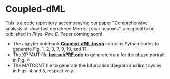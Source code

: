 # Coupled-dML
This is a code repository accompanying our paper "Comprehensive analysis of slow-fast denatured Morris-Lecar neurons", accepted to be published in *Phys. Rev. E*. Paper coming soon!

- The Jupyter notebook **[Coupled-dML.ipynb](https://github.com/indrag49/Coupled-dML/blob/main/Coupled-dML.ipynb)** contains Python codes to generate Fig. 1, 2, 3, 7, 9, 10, and 11.
- The XPPAUT file **[fastsubPRE.ode](https://github.com/indrag49/Coupled-dML/blob/main/fastsubPRE.ode.txt)** to generate data for the phase portrait in Fig. 4
- The MATCONT file **[]()** to generate the bifurcation diagram and limit cycles in Figs. 4 and 5, respectively.  
